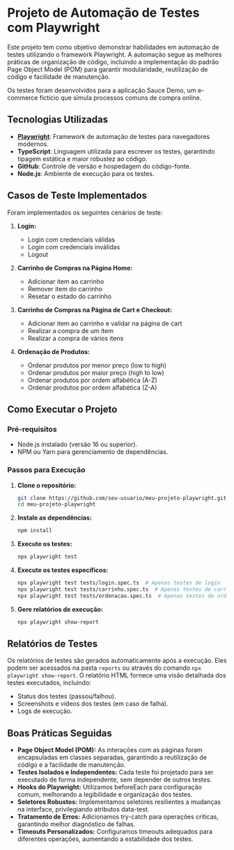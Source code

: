 # Projeto de Automação de Testes com Playwright

Este projeto tem como objetivo demonstrar habilidades em automação de testes utilizando o framework Playwright. A automação segue as melhores práticas de organização de código, incluindo a implementação do padrão Page Object Model (POM) para garantir modularidade, reutilização de código e facilidade de manutenção.

Os testes foram desenvolvidos para a aplicação Sauce Demo, um e-commerce fictício que simula processos comuns de compra online.

## **Tecnologias Utilizadas**

- **[Playwright](https://playwright.dev/)**: Framework de automação de testes para navegadores modernos.
- **TypeScript**: Linguagem utilizada para escrever os testes, garantindo tipagem estática e maior robustez ao código.
- **GitHub**: Controle de versão e hospedagem do código-fonte.
- **Node.js**: Ambiente de execução para os testes.

## **Casos de Teste Implementados**

Foram implementados os seguintes cenários de teste:

1. **Login:**

   - Login com credenciais válidas
   - Login com credenciais inválidas
   - Logout

2. **Carrinho de Compras na Página Home:**

   - Adicionar item ao carrinho
   - Remover item do carrinho
   - Resetar o estado do carrinho

3. **Carrinho de Compras na Página de Cart e Checkout:**

   - Adicionar item ao carrinho e validar na página de cart
   - Realizar a compra de um item
   - Realizar a compra de vários itens

4. **Ordenação de Produtos:**
   - Ordenar produtos por menor preço (low to high)
   - Ordenar produtos por maior preço (high to low)
   - Ordenar produtos por ordem alfabética (A-Z)
   - Ordenar produtos por ordem alfabética (Z-A)

## **Como Executar o Projeto**

### **Pré-requisitos**

- Node.js instalado (versão 16 ou superior).
- NPM ou Yarn para gerenciamento de dependências.

### **Passos para Execução**

1. **Clone o repositório:**

   ```bash
   git clone https://github.com/seu-usuario/meu-projeto-playwright.git
   cd meu-projeto-playwright
   ```

2. **Instale as dependências:**

   ```bash
   npm install
   ```

3. **Execute os testes:**

   ```bash
   npx playwright test
   ```

4. **Execute os testes específicos:**

   ```bash
   npx playwright test tests/login.spec.ts  # Apenas testes de login
   npx playwright test tests/carrinho.spec.ts  # Apenas testes de carrinho
   npx playwright test tests/ordenacao.spec.ts  # Apenas testes de ordenação
   ```

5. **Gere relatórios de execução:**
   ```bash
   npx playwright show-report
   ```

## **Relatórios de Testes**

Os relatórios de testes são gerados automaticamente após a execução. Eles podem ser acessados na pasta `reports` ou através do comando `npx playwright show-report`. O relatório HTML fornece uma visão detalhada dos testes executados, incluindo:

- Status dos testes (passou/falhou).
- Screenshots e vídeos dos testes (em caso de falha).
- Logs de execução.

## **Boas Práticas Seguidas**

- **Page Object Model (POM):** As interações com as páginas foram encapsuladas em classes separadas, garantindo a reutilização de código e a facilidade de manutenção.
- **Testes Isolados e Independentes:** Cada teste foi projetado para ser executado de forma independente, sem depender de outros testes.
- **Hooks do Playwright:** Utilizamos beforeEach para configuração comum, melhorando a legibilidade e organização dos testes.
- **Seletores Robustos:** Implementamos seletores resilientes a mudanças na interface, privilegiando atributos data-test.
- **Tratamento de Erros:** Adicionamos try-catch para operações críticas, garantindo melhor diagnóstico de falhas.
- **Timeouts Personalizados:** Configuramos timeouts adequados para diferentes operações, aumentando a estabilidade dos testes.
